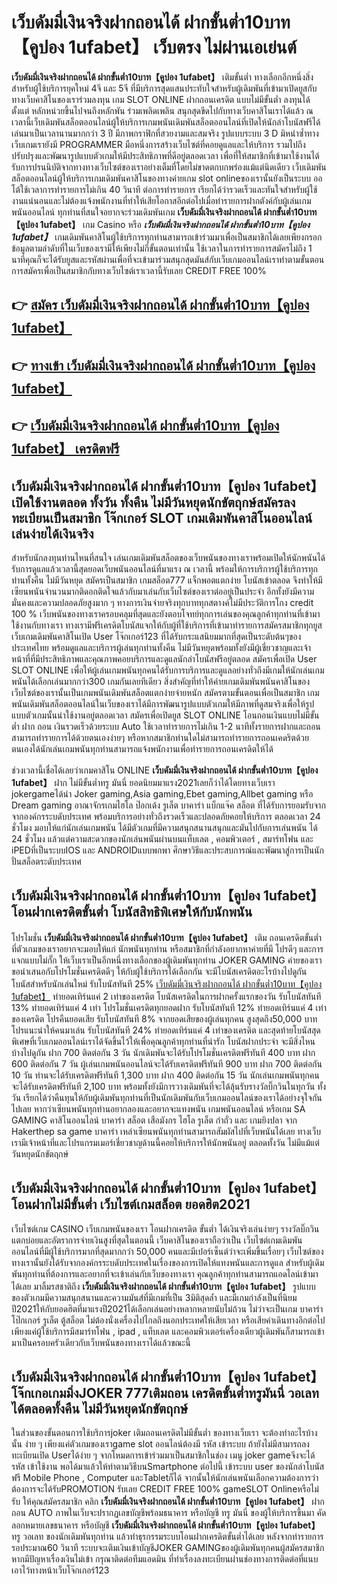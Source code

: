 # เว็บดัมมี่เงินจริงฝากถอนได้ ฝากขั้นต่ำ10บาท【คูปอง 1ufabet】  เว็บตรง ไม่ผ่านเอเย่นต์

**เว็บดัมมี่เงินจริงฝากถอนได้ ฝากขั้นต่ำ10บาท【คูปอง 1ufabet】** เติมขั้นต่ำ  ทางเลือกอีกหนึ่งสิ่งสำหรับผู้ใช้บริการยุคใหม่ 4จี และ 5จี ที่มีบริการสุดแสนประทับใจสำหรับผู้เดิมพันที่เข้ามาเปิดยูสกับทางเว็บคาสิโนของเราร่วมลงทุน เกม SLOT ONLINE ฝากถอนเครดิต แบบไม่มีขั้นต่ำ ลงทุนได้ตั้งแต่ หลักหน่วยขึ้นไปจนถึงหลักพัน ร่วมเพลิดเพลิน สนุกสุดขีดไปกับทางเว็บคาสิโนเราได้แล้ว ณ เวลานี้เว็บเดิมพันสล็อตออนไลน์ผู้ให้บริการเกมพนันเดิมพันสล็อตออนไลน์ที่เปิดให้นักล่าโบนัสฟรีได้เล่นมาเป็นเวลานานมากกว่า 3 ปี มีภาพกราฟิกที่สวยงามและสมจริง รูปแบบระบบ 3 D
มิหนำซ้ำทางเว็บเกมเรายังมี  PROGRAMMER มือหนึ่งการสร้างเว็บไซต์ที่คอยดูแลและให้บริการ  รวมไปถึงปรับปรุงและพัฒนารูปแบบตัวเกมให้มีประสิทธิภาพที่ดีอยู่ตลอดเวลา เพื่อที่ให้สมาชิกที่เข้ามาใช้งานได้รับการปรนนิบัติจากทางทางเว็บไซต์ของเราอย่างเต็มที่โดยไม่ขาดตกบกพร่องแม้แต่นิดเดียว เว็บเดิมพันสล็อตออนไลน์ผู้ให้บริการเกมเดิมพันคาสิโนของทางค่ายเกม slot onlineของเรานั้นยังเป็นระบบ ออโต้ใช้เวลาการทำรายการไม่เกิน 40 วินาที ต่อการทำรายการ เรียกได้ว่ารวดเร็วและทันใจสำหรับผู้ใช้งานแน่นอนและไม่ต้องแจ้งพนักงานที่ทำให้เสียโอกาสอีกต่อไปเมื่อทำรายการฝากตังค์กับผู้เล่นเกมพนันออนไลน์
ทุกท่านที่สนใจอยากจะร่วมเดิมพันเกม **เว็บดัมมี่เงินจริงฝากถอนได้ ฝากขั้นต่ำ10บาท【คูปอง 1ufabet】** เกม Casino  หรือ ***เว็บดัมมี่เงินจริงฝากถอนได้ ฝากขั้นต่ำ10บาท【คูปอง 1ufabet】*** เกมเดิมพันคาสิโนผู้ใช้บริการทุกท่านสามารถเข้าร่วมมาเพื่อเป็นสมาชิกได้เลยเพียงกรอกข้อมูลตามลำดับที่ในเว็บของเรามีให้เพียงไม่กี่ขั้นตอนเท่านั้น ใช้เวลาในการทำรายการสมัครไม่ถึง 1 นาทีคุณก็จะได้รับยูสและรหัสผ่านเพื่อที่จะเข้ามาร่วมสนุกสุดมันส์กับเว็บเกมออนไลน์เราทำตามขั้นตอนการสมัครเพื่อเป็นสมาชิกกับทางเว็บไซต์เราเวลานี้รับเลย CREDIT FREE 100%

## 👉 [สมัคร เว็บดัมมี่เงินจริงฝากถอนได้ ฝากขั้นต่ำ10บาท【คูปอง 1ufabet】](https://archa888.com/)
## 👉 [ทางเข้า เว็บดัมมี่เงินจริงฝากถอนได้ ฝากขั้นต่ำ10บาท【คูปอง 1ufabet】](https://archa888.com/)
## 👉 [เว็บดัมมี่เงินจริงฝากถอนได้ ฝากขั้นต่ำ10บาท【คูปอง 1ufabet】 เครดิตฟรี](https://archa888.com/)

## เว็บดัมมี่เงินจริงฝากถอนได้ ฝากขั้นต่ำ10บาท【คูปอง 1ufabet】 เปิดใช้งานตลอด ทั้งวัน ทั้งคืน ไม่มีวันหยุดนักขัตฤกษ์สมัครลงทะเบียนเป็นสมาชิก โจ๊กเกอร์ SLOT เกมเดิมพันคาสิโนออนไลน์เล่นง่ายได้เงินจริง

สำหรับนักลงทุนท่านไหนที่สนใจ เล่นเกมเดิมพันสล็อตของเว็บพนันของทางเราพร้อมเปิดให้นักพนันได้รับการดูแลแล้วเวลานี้สุดยอดเว็บพนันออนไลน์ที่มาแรง ณ เวลานี้ พร้อมให้การบริการผู้ใช้บริการทุกท่านทั้งคืน ไม่มีวันหยุด สมัครเป็นสมาชิก เกมสล็อต777 แจ็กพอตแตกง่าย โบนัสเข้าตลอด จึงทำให้มีเซียนพนันจำนวนมากติดอกติดใจแล้วกับมาเล่นกับเว็บไซต์ของเราต่ออยู่เป็นประจำ อีกทั้งยังมีความมั่นคงและความปลอดภัยสูงมาก ๆ ทางการเงินจ่ายจริงทุกบาททุกสตางค์ไม่มีประวัติการโกง credit 100 % เว็บพนันของทางเราครอบคลุมที่สุดและยังตอบโจทย์ทุกการเล่นของคุณลูกค้าทุกท่านที่เข้ามาใช้งานกับทางเรา
ทางเรามีฟรีเครดิตโบนัสแจกให้กับผู้ที่ใช้บริการที่เข้ามาทำรายการสมัครสมาชิกทุกยูส เว็บเกมเดิมพันคาสิโนเปิด User โจ๊กเกอร์123 ที่ได้รับกระแสนิยมมากที่สุดเป็นระดับต้นๆของประเทศไทย พร้อมดูแลและบริการผู้เล่นทุกท่านทั้งคืน ไม่มีวันหยุดพร้อมทั้งยังมีผู้เชี่ยวชาญและเจ้าหน้าที่ที่มีประสิทธิภาพและคุณภาพคอยบริการและดูแลนักล่าโบนัสฟรีอยู่ตลอด สมัครเพื่อเปิด User SLOT ONLINE เพื่อให้ผู้เล่นเกมพนันทุกคนได้รับการบริการและดูแลอย่างทั่วถึงมีเกมให้นักเล่นเกมพนันได้เลือกเล่นมากกว่า300 เกมกันเลยทีเดียว
สิ่งสำคัญที่ทำให้ค่ายเกมเดิมพันพนันคาสิโนของเว็บไซต์ของเรานั้นเป็นเกมพนันเดิมพันสล็อตแตกง่ายจ่ายหนัก สมัครตามขั้นตอนเพื่อเป็นสมาชิก  เกมพนันเดิมพันสล็อตออนไลน์ในเว็บของเราได้มีการพัฒนารูปแบบตัวเกมให้มีภาพที่ดูสมจริงเพื่อให้รูปแบบตัวเกมนั้นน่าใช้งานอยู่ตลอดเวลา สมัครเพื่อเปิดยูส SLOT ONLINE โอนถอนเงินแบบไม่มีขั้นต่ำ ฝาก ถอน เงินรวดเร็วด้วยระบบ Auto ใช้เวลาทำรายการไม่เกิน 1-2 นาทีทั้งรายการฝากและถอนสามารถทำรายการได้ด้วยตนเองง่ายๆ หรือหากสมาชิกท่านใดไม่สามารถทำรายการถอนเคดริตด้วยตนเองได้นักเล่นเกมพนันทุกท่านสามารถแจ้งพนักงานเพื่อทำรายการถอนเครดิตให้ได้

ช่วงเวลานี้เชื่อได้เลยว่าเกมคาสิโน ONLINE **เว็บดัมมี่เงินจริงฝากถอนได้ ฝากขั้นต่ำ10บาท【คูปอง 1ufabet】** ฝาก ไม่มีขั้นต่ำทรู มันนี่ ยอดนิยมมาแรง2021เลยก็ว่าได้โดยทางเว็บเรา jokergameได้นำ  Joker gaming,Asia gaming,Ebet gaming,Allbet gaming หรือ Dream gaming อาณาจักรเกมไฮโล ป๊อกเด้ง รูเล็ต บาคาร่า แบ็กแจ๊ค สล็อต ที่ได้รับการยอมรับจากจากองค์กรระบดับประเทศ พร้อมบริการอย่างทั่วถึงรวดเร็วและปลอดภัยคอยให้บริการ ตลอดเวลา 24 ชั่วโมง มอบให้แก่นักเล่นเกมพนัน ได้มีตัวเกมที่มีความสนุกสนานสนุกและมันไปกับการเล่นพนัน ได้ 24 ชั่วโมง แล้วแต่ความสะดวกของนักเล่นพนันผ่านบนแท็บเลต , คอมพิวเตอร์ , สมาร์ทโฟน และ iPEDที่เป็นระบบIOS และ ANDROIDแบบพกพา ศึกษาวิธีและประสบการณ์และพัฒนาสู่การเป็นนักปั่นสล็อตระดับประเทศ

## เว็บดัมมี่เงินจริงฝากถอนได้ ฝากขั้นต่ำ10บาท【คูปอง 1ufabet】 โอนฝากเครดิตขั้นต่ำ โบนัสสิทธิพิเศษให้กับนักพนัน

โปรโมชั่น **เว็บดัมมี่เงินจริงฝากถอนได้ ฝากขั้นต่ำ10บาท【คูปอง 1ufabet】** เติม ถอนเครดิตขั้นต่ำ ที่ตัวเกมของเราอยากจะมอบให้แก่  นักพนันทุกท่าน หรือสมาชิกที่กำลังอยากหาค่ายที่มี โปรดีๆ และการแจกแบบไม่กั๊ก ให้เว็บเราเป็นอีกหนึ่งทางเลือกของผู้เดิมพันทุกท่าน JOKER GAMING ค่ายของเรา ขอนำเสนอกับโปรโมชั่นเครดิตดีๆ ให้กับผู้ใช้บริการได้เลือกกัน จะมีโบนัสเครดิตอะไรบ้างไปดูกัน
โบนัสสำหรับนักเล่นใหม่ รับโบนัสทันที 25% [เว็บดัมมี่เงินจริงฝากถอนได้ ฝากขั้นต่ำ10บาท【คูปอง 1ufabet】](https://archa888.com/) ทำยอดเทิร์นแค่ 2 เท่าของเครดิต
โบนัสเครดิตในการฝากครั้งแรกของวัน รับโบนัสทันที 13% ทำยอดเทิร์นแค่ 4 เท่า
โปรโมชั่นเครดิตทุกยอดฝาก รับโบนัสทันที 12% ทำยอดเทิร์นแค่ 4 เท่าของเครดิต
โปรคืนยอดเสีย รับโบนัสทันที 8% จากยอดเสียของผู้เล่นทุกคน สูงสุดถึง50,000 บาท
โปรแนะนำให้คนมาเล่น รับโบนัสทันที 24% ทำยอดเทิร์นแค่ 4 เท่าของเครดิต
และสุดท้ายโบนัสสุดพิเศษที่เว็บเกมออนไลน์เราได้จัดขึ้นไว้ให้เพื่อคุณลูกค้าทุกท่านที่น่ารัก โบนัสฝากประจำ จะมีสิ่งไหนบ้างไปดูกัน
ฝาก 700 ติดต่อกัน 3 วัน นักเดิมพันจะได้รับโปรโมชั่นเครดิตฟรีทันที 400 บาท
ฝาก 600 ติดต่อกัน 7 วัน ผู้เล่นเกมพนันออนไลน์จะได้รับเครดิตฟรีทันที 900 บาท
ฝาก 700 ติดต่อกัน 10 วัน ท่านจะได้รับเครดิตฟรีทันที 1,300 บาท
ฝาก 400 ติดต่อกัน 15 วัน นักเล่นเกมพนันทุกคนจะได้รับเครดิตฟรีทันที 2,100 บาท
พร้อมทั้งยังมีการวางเดิมพันที่จะได้ลุ้นรับรางวัลบิ๊กวินในทุกวัน ทั้งวัน เรียกได้ว่าคืนทุนให้กับผู้เดิมพันทุกท่านที่เป็นนักเดิมพันกับเว็บเกมออนไลน์ของเราได้อย่างจุใจกันไปเลย หากว่าเซียนพนันทุกท่านอยากลองและอยากจะแทงพนัน เกมพนันออนไลน์ หรือเกม SA GAMING คาสิโนออนไลน์ บาคาร่า สล็อต เสือมังกร ไฮโล รูเล็ต กำถั่ว และ เกมยิงปลา จาก Hakerthep sa game บาคาร่า เหล่าเซียนพนันทุกท่านสามารถสัมผัสไปที่เว็บพนันได้เลย ทางเว็บเรามีเจ้าหน้าที่และโปรแกรมเมอร์เชี่ยวชาญด้านนี้คอยให้บริการให้นักพนันอยู่ ตลอดทั้งวัน ไม่มีแม้แต่วันหยุดนักขัตฤกษ์

## เว็บดัมมี่เงินจริงฝากถอนได้ ฝากขั้นต่ำ10บาท【คูปอง 1ufabet】 โอนฝากไม่มีขั้นต่ำ  เว็บไซต์เกมสล็อต ยอดฮิต2021

เว็บไซต์เกม CASINO เว็บเกมพนันของเรา โอนฝากเครดิต ขั้นต่ำ ได้เงินจริงเล่นง่ายๆ รางวัลบิ๊กวินแตกบ่อยและอัตราการจ่ายเงินสูงที่สุดในตอนนี้ เว็บคาสิโนของเราถือว่าเป็น เว็บไซต์เกมเดิมพันออนไลน์ที่มีผู้ใช้บริการมากที่สุดมากกว่า 50,000 คนและมีเปอร์เซ็นต์ว่าจะเพิ่มขึ้นเรื่อยๆ เว็บไซต์ของทางเรานั้นยังได้รับจากองค์กรระบดับประเทศในเรื่องของการเปิดให้แทงพนันและการดูแล สำหรับผู้เดิมพันทุกท่านที่ต้องการและอยากที่จะเข้าเล่นกับเว็บของทางเรา คุณลูกค้าทุกท่านสามารถแอดไลน์เข้ามาได้เลย
	มาลิ้มรสชาติถึง **เว็บดัมมี่เงินจริงฝากถอนได้ ฝากขั้นต่ำ10บาท【คูปอง 1ufabet】** รูปแบบของตัวเกมมีความสนุกสนานและความมันส์ที่มีเกมที่เป็น 3มิติสุดล้ำ และมีเกมกำลังเป็นที่นิยมปี2021ให้กับยอดฮิตที่มาแรงปี2021ได้เลือกเล่นอย่างหลากหลายนับไม่ถ้วน  ไม่ว่าจะเป็นเกม บาคาร่า โป๊กเกอร์ รูเล็ต ตู้สล็อต ไม่ต้องนั่งเครื่องไปไกลถึงนอกประเทศให้เสียเวลา หรือเสียค่าเดินทางอีกต่อไป เพียงแค่ผู้ใช้บริการมีสมาร์ทโฟน , ipad , แท็บเลต และคอมพิวเตอร์เครื่องเดียวผู้เดิมพันก็สามารถเข้ามาเป็นครอบครัวเดียวกับเว็บพนันของทางเราได้แล้วขณะนี้

## เว็บดัมมี่เงินจริงฝากถอนได้ ฝากขั้นต่ำ10บาท【คูปอง 1ufabet】 โจ๊กเกอเกมมิ่งJOKER 777เติมถอน เครดิตขั้นต่ำทรูมันนี่ วอเลทได้ตลอดทั้งคืน ไม่มีวันหยุดนักขัตฤกษ์

ในส่วนของขั้นตอนการใช้บริการjoker เติมถอนเครดิตไม่มีขั้นต่ำ ของทางเว็บเรา จะต้องทำอะไรบ้างนั้น ง่าย ๆ เพียงแค่ตัวเกมของเราgame slot ออนไลน์ต้องมี รหัส เข้าระบบ ถ้ายังไม่มีสามารถลงทะเบียนเปิด Userได้ง่าย ๆ จากโหมดการเข้าร่วมมาเป็นสมาชิกในช่อง เมนู joker gameจึงจะได้ รหัส เข้าใช้งาน พอได้มาแล้วให้ทำตามวิธีบนSmartphone ต่อไปนี้
เข้าระบบ user  ของนักล่าโบนัสฟรี Mobile Phone , Computer และTabletก็ได้
จากนั้นให้นักเล่นพนันเลือกความต้องการว่า ต้องการจะได้รับPROMOTION รับเลย CREDIT FREE 100% gameSLOT Onlineหรือไม่รับ
ให้คุณสมัครสมาชิก คลิก **เว็บดัมมี่เงินจริงฝากถอนได้ ฝากขั้นต่ำ10บาท【คูปอง 1ufabet】** ฝากถอน AUTO ภาพในเว็บจะปรากฏเลขบัญชีพร้อมธนาคาร หรือบัญชี ทรู มันนี่ ของผู้ให้บริการขึ้นมา
คัดลอกหมายเลขธนาคาร หรือบัญชี **เว็บดัมมี่เงินจริงฝากถอนได้ ฝากขั้นต่ำ10บาท【คูปอง 1ufabet】** ทรู วอเลท ของนักเดิมพันทุกท่าน แล้วทำธุรกรรมระบบโอนฝากเครดิตขั้นต่ำได้เลย
หลังจากทำรายการ รอประมาณ60 วินาที ระบบจะเติมเงินเข้าบัญชีJOKER GAMINGของผู้เดิมพันทุกคนผู้สมัครสมาชิก
หากมีปัญหาเรื่องเงินไม่เข้า กรุณาติดต่อทีมแอดมิน ที่ทำเรื่องลงทะเบียนผ่านช่องทางการติดต่อที่แนบเอาไว้ทางหน้าเว็บโจ๊กเกอร์123


